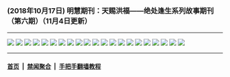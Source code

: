 ### (2018年10月17日) 明慧期刊：天赐洪福——绝处逢生系列故事期刊（第六期）（11月4日更新）

---

<img src="http://qikan.minghui.org/mhqkpage/qikanimage/2018/10/17/tchf-06-2in1-read-online1.png"/> 

<img src="http://qikan.minghui.org/mhqkpage/qikanimage/2018/10/17/tchf-06-2in1-read-online2.png"/> 

<img src="http://qikan.minghui.org/mhqkpage/qikanimage/2018/10/17/tchf-06-2in1-read-online3.png"/> 

<img src="http://qikan.minghui.org/mhqkpage/qikanimage/2018/10/17/tchf-06-2in1-read-online4.png"/> 

<img src="http://qikan.minghui.org/mhqkpage/qikanimage/2018/10/17/tchf-06-2in1-read-online5.png"/> 

<img src="http://qikan.minghui.org/mhqkpage/qikanimage/2018/10/17/tchf-06-2in1-read-online6.png"/> 

<img src="http://qikan.minghui.org/mhqkpage/qikanimage/2018/10/17/tchf-06-2in1-read-online7.png"/> 

<img src="http://qikan.minghui.org/mhqkpage/qikanimage/2018/10/17/tchf-06-2in1-read-online8.png"/> 

<img src="http://qikan.minghui.org/mhqkpage/qikanimage/2018/10/17/tchf-06-2in1-read-online9.png"/> 

<img src="http://qikan.minghui.org/mhqkpage/qikanimage/2018/10/17/tchf-06-2in1-read-online10.png"/> 

<img src="http://qikan.minghui.org/mhqkpage/qikanimage/2018/10/17/tchf-06-2in1-read-online11.png"/> 

<img src="http://qikan.minghui.org/mhqkpage/qikanimage/2018/10/17/tchf-06-2in1-read-online12.png"/> 

<img src="http://qikan.minghui.org/mhqkpage/qikanimage/2018/10/17/tchf-06-2in1-read-online13.png"/> 

<img src="http://qikan.minghui.org/mhqkpage/qikanimage/2018/10/17/tchf-06-2in1-read-online14.png"/> 

<img src="http://qikan.minghui.org/mhqkpage/qikanimage/2018/10/17/tchf-06-2in1-read-online15.png"/> 

<img src="http://qikan.minghui.org/mhqkpage/qikanimage/2018/10/17/tchf-06-2in1-read-online16.png"/> 

<img src="http://qikan.minghui.org/mhqkpage/qikanimage/2018/10/17/tchf-06-2in1-read-online17.png"/> 

<img src="http://qikan.minghui.org/mhqkpage/qikanimage/2018/10/17/tchf-06-2in1-read-online18.png"/> 

<img src="http://qikan.minghui.org/mhqkpage/qikanimage/2018/10/17/tchf-06-2in1-read-online19.png"/> 

<img src="http://qikan.minghui.org/mhqkpage/qikanimage/2018/10/17/tchf-06-2in1-read-online20.png"/> 

<img src="http://qikan.minghui.org/mhqkpage/qikanimage/2018/10/17/tchf-06-2in1-read-online21.png"/> 



---

#### [首页](../../../..) &nbsp;|&nbsp; [禁闻聚合](https://github.com/gfw-breaker/banned-news) &nbsp;|&nbsp; [手把手翻墙教程](https://github.com/gfw-breaker/guides) 